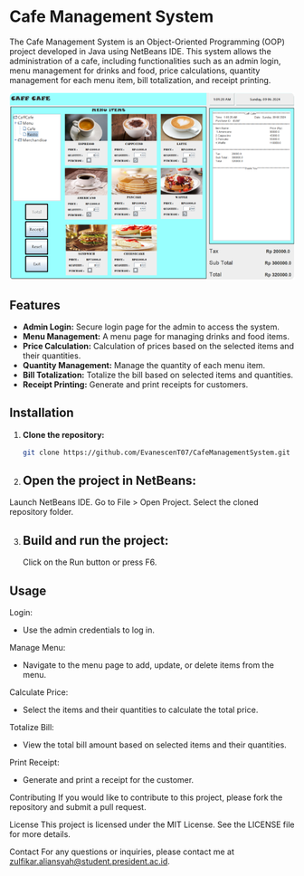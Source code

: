 # Cafe Management System

The Cafe Management System is an Object-Oriented Programming (OOP) project developed in Java using NetBeans IDE. This system allows the administration of a cafe, including functionalities such as an admin login, menu management for drinks and food, price calculations, quantity management for each menu item, bill totalization, and receipt printing.

![DOCUMENTATION APPLICATION](documentation/CafemanagementSystem.png)

## Features

- **Admin Login:** Secure login page for the admin to access the system.
- **Menu Management:** A menu page for managing drinks and food items.
- **Price Calculation:** Calculation of prices based on the selected items and their quantities.
- **Quantity Management:** Manage the quantity of each menu item.
- **Bill Totalization:** Totalize the bill based on selected items and quantities.
- **Receipt Printing:** Generate and print receipts for customers.

## Installation

1. **Clone the repository:**

   ```bash
   git clone https://github.com/EvanescenT07/CafeManagementSystem.git

   ```

2. ## Open the project in NetBeans:

Launch NetBeans IDE.
Go to File > Open Project.
Select the cloned repository folder.

3. ## Build and run the project:
   Click on the Run button or press F6.

## Usage

Login:

- Use the admin credentials to log in.

Manage Menu:

- Navigate to the menu page to add, update, or delete items from the menu.

Calculate Price:

- Select the items and their quantities to calculate the total price.

Totalize Bill:

- View the total bill amount based on selected items and their quantities.

Print Receipt:

- Generate and print a receipt for the customer.

Contributing
If you would like to contribute to this project, please fork the repository and submit a pull request.

License
This project is licensed under the MIT License. See the LICENSE file for more details.

Contact
For any questions or inquiries, please contact me at zulfikar.aliansyah@student.president.ac.id.
